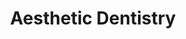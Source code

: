 ---
templateKey: specialties-page
language: en
title: Aesthetic Dentistry
redirects: /especialidades/estetica-dental/
published: true
# Hero Section
hero:
  display: true
  type: default
  image: /img/hero-aesthetic-dentistry.jpg
  parallax: false
  title: >
    <span class="bebas" style="font-family:Bebas Neue Bold;color:white;font-weight:lighter">Aesthetic Dentistry</span>
  indicator: false
  halfSize: true

# Heading Section
specialtiesHeading:
  display: true
  img: /img/icon-aestetic-dentistry.jpg
  content: Biomimetics is the art of creating dental restorations that are in harmony with nature, through knowledge, mastery and expert manipulation of the different ceramic and adhesive systems available.
# Aside section
paragraphSection:
  body: >
    <p>In today's society, where the image is so important, a pleasant appearance often means the difference between success and failure; personal and professional. So that <b>a healthy and beautiful smile is not a luxury or a whim but almost a necessity. The range of treatments at our disposal to correct dental imperfections is increasingly wide and affordable</b>, and the results are becoming faster, safer and more accurate. Among them we have TEETH WHITENING systems based on hydrogen or carbamide peroxides photoactivatables with high intensity halogen lamps <em>(ZOOM system)</em> that provide us with remarkable and immediate benefits.</p>
    <p>In addition, <b>in the Specialty it is already routine to work with digital photographs for the study and computerized planning of the odontoesthetic treatment plan</b>. This phenomenon has been called SMILE DESIGN and gives us the possibility of applying a more scientific and less subjective criterion when restoring decayed, fractured, pigmented, rotated, separated or malformed teeth. <b>On the other hand, the new adhesive materials based on nanotechnology allow us for its great versatility to modify the shape, color and size of the teeth at pleasure. In very few appointments the result is obvious and the transformation looks spectacular</b>. For the most complex cases we have the so-called PORCELAIN VENEERS that are thin sheets of ceramic material that adhere firmly to the dental structures and that are indicated for the correction of aesthetic defects of greater extent and severity.</p>
    <p>Nowadays Aesthetic Dentistry has no limits, except for the creativity, skill and preparation of the professional staff.</p>
  image: /img/aside-aesthetic-dentistry.jpg

# Quote Section
quote:
  title: ''
  body: >
    The genuine smile, also called Duchenne's smile, is one that arises spontaneously, sincerely and naturally in the face. It is undoubtedly an expressive sign of well-being that fosters sociability and promotes communication between people.
  author: Dr. Filomena Montemurro Tafuri
  footer:
    position: Prosthodontist
    clinic: DENTAL VIP, Especialidades Odontológicas s.c.

# Parallax Section
plainParallax:
  image: /img/parallax-aesthetic-dentistry.jpg

# Faq Section
faq:
  title:  Frequently Asked Questions
  blocks:
    - questions:

      - question: Why is the use of clinical photography in aesthetic dentistry important? 
        answer: >
          <p>An intraoral photograph provides instant visualization of the teeth in real time. With it we can see details difficult to appreciate with the naked eye and also allows the patient to opinion and actively participate in the development of your treatment plan. Another advantage of serial photography is the storage of images for future comparisons before and after treatment.</p>
      - question: What is a smile design? 
        answer: >
          <p>It consists of making a detailed digital study of the dental, gingival and facial characteristics of a person when smiling to identify what changes or modifications would be favorable, from the aesthetic point of view, to harmonize and beautify the appearance of his smile. The clinical execution of the design could be very conservative, from simple recontoring and teeth whitening, to more invasive interventions such as orthodontics, gum surgery, veneers making, total-ceramic crowns, and even; maxillofacial surgery. It all depends on the case and the patient's expectations.</p>
      - question: When can and should make a smile design? 
        answer: >
          <p>When the patient is of legal age, he wishes to improve his physical appearance and not escape his aesthetic perception of reality. It is really scary to see people with teeth that simulate “piano keys”, exaggeratedly long, white and monochromatic, without harmony with their own parameters and features and elaborate without taking into consideration that each human being is an exclusive and individual entity. Smile design is an invaluable tool in the field of cosmetic dentistry, as long as it is used with ethics, wisdom and true aesthetic criteria.</p>
      - question: What parameters are used to choose the shape of the new teeth? 
        answer: >
          <p>Race, sex, age, personality, size and shape of the face, biotype and gingival state, smile line, type of occlusion or bite, and of course, the patient's preferences and tastes. It is also very important to always work under the precept of the golden or divine proportion, try as much as possible that the new restorations keep in tune with one of the most used parameters in plastic surgery and aesthetic medicine, which suggests that a proportional ratio of 1 / 1,618 between the size of nearby and well-defined elements, it will guarantee success in the expression and projection of harmony, beauty and naturalness.</p>
      - question: When is tooth whitening indicated? 
        answer: >
          <p>Like any aesthetic treatment, the indication of whether or not to perform a teeth whitening is determined by the patient's own perception and needs. This procedure allows us to remove stains and dental pigmentations of extrinsic origin and clarify the color tone of the entire denture.</p>
      - question: When is it contraindicated? 
        answer: >
          <p>When the patient has cavities, active periodontal diseases or extreme dental sensitivity. In addition, in cases of intrinsic or excessively dark spots such as those caused by tetracyclines, internal pulp hemorrhages, alterations in the histological formation of enamel and dentin, and those caused as a result of corrosion of old metal restorations. In these cases, the realization of veneers or ceramic crowns would be indicated to achieve the desired color change.</p>
      - question: Why should a Dentist do it? 
        answer: >
          <p>Home bleaching that is sold in stores and pharmacies has a much lower concentration than those used in consultation. This phenomenon is due to the fact that the dental trays for application are universal and not custom-made, a condition that prevents the contact of the bleaching peroxide with the gums and mucous membranes of the patient. If these products had a professional concentration, they would cause great damage and caustic lesions to periodontal tissues.</p>
      - question: How bleaches carbamide peroxide? 
        answer: >
          <p>Upon contact with saliva, it decomposes into hydrogen peroxide and urea. Due to its low molecular weight, hydrogen peroxide easily penetrates enamel prisms and dentinary tubules, inside which it is metabolized by certain enzymes such as catalase, peroxidase and hydroperoxidase, releasing oxygen molecules as the final product that soften and eliminate pigments and interplasmic wastes. The high intensity blue light acts as a catalyst providing energy to the bleaching solution to accelerate its diffusion and oxidation within the dental structure.</p>
      - question: How much can teeth whiten and how long do the results obtained last? 
        answer: >
          <p>The color of the teeth is genetically determined and evaluated with a standardized 15-tone color guide. Thanks to a bleaching with carbamide peroxide we can clarify between 1 and 10 shades, which means that a very yellowish or grayish smile can return to show off its original white. The results usually last between 2 and 7 years, everything depends on the dietary, hygienic and social habits of the patient. In smokers, regular consumers of dark drinks <em>(cola, coffee and tea)</em> and diets high in citrus fruits <em>(kiwi or pineapple)</em>, the duration of the result can be considerably compromised.</p>
      - question: Is teeth whitening a painful procedure?
        answer: >
          <p>At all, it is a conservative treatment that does not even require dental anesthesia, however, in many cases it can generate a temporary increase in dental sensitivity. This hypersensitivity is considered normal and is controlled with the use of special dentifrices and fluoride-based desensitizing gels.</p>
    - questions:

      - question: What is the dental reshaping or cosmetic contouring? 
        answer: >
          <p>Over the years, the teeth wear out and suffer microfractures that alter their natural shape and age the appearance of the denture. With only make small and accurate modifications of the edges and dental angles it is possible to immediately recover the lost morphology and the original appearance of the smile. It is a painless, fast, safe and very economical procedure.</p>
      - question: What are the most innovative restorative materials in dental aesthetics? 
        answer: >
          <p>In the last decade the development of dental biomaterials has been amazing. Today we have composites or dental resins composed of nanometric filling material that provide excellent physical and aesthetic properties, and with which it is possible to achieve anterior and posterior direct adhesive restorations <em>(made by the Dentist)</em>, perfectly smooth and polished; of brightness, color and texture similar to tooth enamel. They are indicated for the treatment of caries, fractures and aesthetic defects of little extension. For the manufacture of veneers, crowns and inlays in the laboratory, the great novelty is the use of ceramics <em>(popularly called porcelains)</em> based on Zirconium Oxide <em>(ZrO2)</em> and Lithium Disilicate <em>(LS2)</em>, with very high resistance to bending and fracture that makes it possible to completely dispense with the use of base metal alloys, and consequently, drastically improve the transparency, fluorescence and opalescence properties of the restored teeth. Among the most used state-of-the-art ceramics are: DC-Zircón® <em>(DCS)</em>, Cercon® <em>(Dentsply)</em>, In-Ceram® YZ <em>(Vita)</em>, Procera® Zirconia <em>(Nobel Biocare)</em>, Lava® <em>(3M Espe)</em> and IPS e .max® <em>(Ivoclar)</em>; among others.</p>
      - question: What are inlays and onlays? 
        answer: >
          <p>They are a type of indirect restorations <em>(manufactured in the laboratory)</em> that are used to aesthetically reconstruct endodontically treated or heavily destroyed posterior teeth. Represents an excellent alternative to the typical dental crown and according to its extension they are classified as inlays, onlays and overlays. They are usually made with feldspathic or zirconia-based porcelains providing an extraordinary aesthetic appearance.</p>
      - question: What is a veneer? 
        answer: >
          <p>Dental veneers are direct restorations made of composite, or fine porcelain sheets that adhere exclusively to the anterior surface or vestibular face of the teeth to improve their shape and appearance. Dental veneers are used to correct fractured, stained, misaligned, worn, separated or malformed teeth.</p>
      - question: How do inlays, veneers and crowns differ?
        answer: >
          <p>Inlays and veneers are partial coating restorations, that is, they only replace a part or portion of the tooth, while crowns restore or replace the entire visible part thereof. Veneers are indicated on the anterior teeth, the inlays and onlays on the posterior teeth and the crowns on any tooth of the oral cavity.</p>

      - question: What is better then for a front tooth, a veneer or a crown? 
        answer: >
          <p>It all depends on the clinical conditions and requirements of the case. Before making a decision, the aesthetic dentist must evaluate factors such as the degree of structural integrity of the organ, appearance of the neighboring teeth, properties and characteristics of the enamel, pulp vitality, periodontal state, oral hygiene index and social and functional habits of the patient; among others. In the end, each type of restoration has its specific indications and only a successful professional criterion, depending on the case, will give us the answer.</p>
      - question: How do these restorations stick to teeth?
        answer: >
          <p>Cementing is one of the most important steps because the long-term duration of restorations in mouth depends largely on it. It is essential that the clinician know and master the different adhesive systems for each ceramic material and each type of restoration. The cemented adhesive technique promotes the formation of strong chemical and mechanical bonds between tooth and restoration.</p>
      - question: Are all veneers of porcelain?
        answer: >
          <p>No. They can also be made of composite resins by direct technique, in a single session and without the intervention of the dental laboratory, however, they are much less aesthetic, less resistant and have a shorter shelf life than ceramic ones. The latters can remain up to 20 years in the mouth.</p>
      - question: If by smiling I show a large amount of gum, what can be done? 
        answer: >
          <p>It depends on the case and its etiology. If the cause of the gingival smile is the over-eruption of the upper incisors, orthodontics is the treatment of choice, to level the arch, intrude the teeth and achieve the apical migration of its marginal gum. If the problem is generated by an altered passive eruption, by a true excess of gum over the clinical crowns of the teeth, gingivectomy or surgical removal of the abnormal tissue will be the solution. However, if the condition is due to an alteration of the facial development, an excessive vertical growth of the upper jaw <em>(VME)</em>, only the surgical impact of the same through an intervention of maxillofacial orthognathic surgery <em>(Le Fort I osteotomy)</em> will solve the problem.</p>
      - question: What is a periodontal plastic surgery or gingivoplasty? 
        answer: >
          <p>Every smile is made up of 3 basic elements: teeth, lips and gums. Gingivoplasty is a procedure that allows correcting the shape, size and thickness of the gums, so that they look thin, delineated and in perfect harmony with the teeth. Similarly, it is also possible to almost completely modify the appearance, size and thickness of the lips through a small cosmetic surgery called Cheiloplasty, usually performed by Doctors Specializing in Orofacial Plastic Surgery.</p>
# Clinic Cases
clinicCases:
  title: Aesthetic Dentistry - Clinic Cases
  items:
    - image: /img/clinic-cases-aesthetic-dentistry-en-01-thumb.jpg
      title: > 
        <h6>FRACTURE AND DENTAL MALPOSITION CORRECTION</h6>
    - image: /img/clinic-cases-aesthetic-dentistry-en-02-thumb.jpg
      title: >
        <h6>MAXILLARY LATERAL INCISORS RECONSTRUCTION</h6>
    - image: /img/clinic-cases-aesthetic-dentistry-en-03-thumb.jpg
      title: >
        <h6>LITHIUM DISILICATE RESTORATIONS</h6>
    - image: /img/clinic-cases-aesthetic-dentistry-en-04-thumb.jpg
      title: >
        <h6>TOTAL AESTHETIC REHABILITATION</h6>
    - image: /img/clinic-cases-aesthetic-dentistry-en-05-thumb.jpg
      title: >
        <h6>PERIODONTAL PLASTIC SURGERY AND LAMINATE VENEERS</h6>
    - image: /img/clinic-cases-aesthetic-dentistry-en-06-thumb.jpg
      title: >
        <h6>IPS E.MAX® PORCELAIN VENEERS</h6>
    - image: /img/clinic-cases-aesthetic-dentistry-en-07-thumb.jpg
      title: >
        <h6>CLOSING OF SPACES WITH COMPOSITE RESINS</h6>
    - image: /img/clinic-cases-aesthetic-dentistry-en-08-thumb.jpg
      title: >
        <h6>WHITENING AND CERAMIC VENEERS</h6>
    - image: /img/clinic-cases-aesthetic-dentistry-en-09-thumb.jpg
      title: >
        <h6>100% METAL FREE CERAMIC STRUCTURES</h6>
    - image: /img/clinic-cases-aesthetic-dentistry-en-10-thumb.jpg
      title: >
        <h6>SMILE DESIGN </h6>
    - image: /img/clinic-cases-aesthetic-dentistry-en-11-thumb.jpg 
      title: >
        <h6>LED WHITENING AND COMPOSITE VENEER</h6>
    - image: /img/clinic-cases-aesthetic-dentistry-en-12-thumb.jpg
      title: >
        <h6>SILVER AMALGAM REPLACEMENT </h6>
    - image: /img/clinic-cases-aesthetic-dentistry-en-13-thumb.jpg
      title: >
        <h6>BEFORE AND AFTER</h6>
    - image: /img/clinic-cases-aesthetic-dentistry-en-14-thumb.jpg
      title: >
        <h6>BEFORE AND AFTER</h6>
    - image: /img/clinic-cases-aesthetic-dentistry-en-15-thumb.jpg
      title: >
        <h6>BEFORE AND AFTER</h6>
    - image: /img/clinic-cases-aesthetic-dentistry-en-16-thumb.jpg
      title: >
        <h6>BEFORE AND AFTER</h6>
    - image: /img/clinic-cases-aesthetic-dentistry-en-17-thumb.jpg
      title: >
        <h6>BEFORE AND AFTER</h6>
    - image: /img/clinic-cases-aesthetic-dentistry-en-18-thumb.jpg
      title: >
        <h6>BEFORE AND AFTER</h6>
    - image: /img/clinic-cases-aesthetic-dentistry-en-19-thumb.jpg
      title: >
        <h6>BEFORE AND AFTER</h6>
    - image: /img/clinic-cases-aesthetic-dentistry-en-20-thumb.jpg
      title: >
        <h6>BEFORE AND AFTER</h6>
    - image: /img/clinic-cases-aesthetic-dentistry-en-21-thumb.jpg
      title: >
        <h6>BEFORE AND AFTER</h6>
  lightbox:
    placeholder: ROTATE THE DEVICE TO ENLARGE THE IMAGES
    type: ''
    images: 
      - image: /img/clinic-cases-aesthetic-dentistry-en-01.jpg
      - image: /img/clinic-cases-aesthetic-dentistry-en-02.jpg
      - image: /img/clinic-cases-aesthetic-dentistry-en-03.jpg
      - image: /img/clinic-cases-aesthetic-dentistry-en-04.jpg
      - image: /img/clinic-cases-aesthetic-dentistry-en-05.jpg
      - image: /img/clinic-cases-aesthetic-dentistry-en-06.jpg
      - image: /img/clinic-cases-aesthetic-dentistry-en-07.jpg
      - image: /img/clinic-cases-aesthetic-dentistry-en-08.jpg
      - image: /img/clinic-cases-aesthetic-dentistry-en-09.jpg
      - image: /img/clinic-cases-aesthetic-dentistry-en-10.jpg
      - image: /img/clinic-cases-aesthetic-dentistry-en-11.jpg
      - image: /img/clinic-cases-aesthetic-dentistry-en-12.jpg
      - image: /img/clinic-cases-aesthetic-dentistry-en-13.jpg
      - image: /img/clinic-cases-aesthetic-dentistry-en-14.jpg
      - image: /img/clinic-cases-aesthetic-dentistry-en-15.jpg
      - image: /img/clinic-cases-aesthetic-dentistry-en-16.jpg
      - image: /img/clinic-cases-aesthetic-dentistry-en-17.jpg
      - image: /img/clinic-cases-aesthetic-dentistry-en-18.jpg
      - image: /img/clinic-cases-aesthetic-dentistry-en-19.jpg
      - image: /img/clinic-cases-aesthetic-dentistry-en-20.jpg
      - image: /img/clinic-cases-aesthetic-dentistry-en-21.jpg

# Responsive Aside Paragraphs
asides:
  display: true
  sections:
    - align: right
      title: >
        <h3 style="color:#333;font-family:'Bebas Neue Bold'">FOR A WHITER AND BEAUTIFUL TEETH!</h3>
      content: >
        <p style="font-weight:400">We have the best LED <em>(Light Emitting Diode)</em> cold light system for teeth whitening. In just a 45-minute session he is able to clarify the color of the teeth in up to eight shades, without any potential risk and with truly amazing results.</p>
      image: /img/sections-aesthetic-dentistry-zoom.jpg
      footer:
        display: true
        image:
          src: /img/sections-icons-aesthetic-dentistry.jpg
          display: false
        button:
          text: More Information
          to: '/en/specialties/aesthetic-dentistry/teeth-whitening'
          display: true
    - align: left
      title: >
        <h3 style="color:#333;font-family:'Bebas Neue Bold'">DIGITAL SMILE DESIGN <em>(DSD)</em></h3>
      content: >
        <p  style="font-weight:400">For emotional patients who give great value to their appearance, for those who know well the effects of their smile on others and who wish to go beyond the strict and outdated concept of health as a simple absence of disease.</p>
      image: /img/sections-aesthetic-dentistry-dds.jpg
      footer:
        display: true
        image:
          src: /img/sections-icons-aesthetic-dentistry.jpg
          display: false
        button:
          text: More Information
          to: '/en/specialties/aesthetic-dentistry/digital-smile-design'
          display: true
    - align: right
      title: >
        <h3 style="color:#333;font-family:'Bebas Neue Bold'">PORCELAIN VENEERS</h3>
      content: >
        <p  style="font-weight:400">The aesthetic option par excellence to improve the general appearance of the smile or correct existing defects with conservative restorations that recreate the natural appearance of the teeth and provide a resistance comparable to tooth enamel.</p>
      image: /img/sections-aesthetic-dentistry-veneers.jpg
      footer:
        display: true
        image:
          src: /img/sections-icons-aesthetic-dentistry.jpg
          display: false
        button:
          text: More Information
          to: '/en/specialties/aesthetic-dentistry/porcelain-veneers/'
          display: true
  
  
# Testimonial Section
lightQuote:
  color: '#ededed '
  display: true
  img:
    ld: /img/quotes-aesthetic-dentistry-landscape-en.jpg
    pt: /img/quotes-aesthetic-dentistry-portrait-en.jpg
  content: I AM WONDERFUL WITH MY NEW SMILE, THE CHANGE WAS DRASTIC AND SPECTACULAR. MY TEETH WAS VERY ROUND, SMALL, YELLOW AND SOMETHING SEPARATED. NOW THEY ARE BEAUTIFUL LIKE THOSE OF CELEBRITIES. NO DOUBT A TREATMENT THAT EXCEEDED ALL MY EXPECTATIONS. "

# Contact Form
form:
  title: Consult Us Right Now!
  img: /img/parallax-form-specialties.png

# Procedures Section
procedures:
  display: true
  title: Give your Health the Value It Deserves!
  procedures:
    - title: Facilities
      to: /en/the-clinic/facilities/
      img: /img/procedures-facilities.jpg
    - title: Technology
      to: /en/the-clinic/technology/
      img: /img/procedures-technology.jpg
    - title: Professional Staff
      to:  /en/professional-staff/
      img: /img/procedures-professionals.png
---